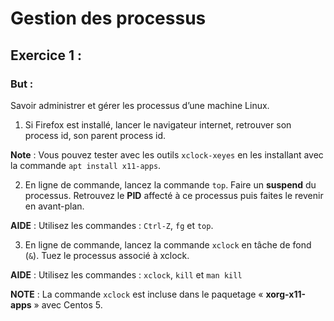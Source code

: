 # Gestion des processus

## Exercice 1 : 

### But : ### 
Savoir administrer et gérer les processus d’une machine Linux.

1. Si Firefox est installé, lancer le navigateur internet, retrouver son process id, son parent process id.

**Note** : Vous pouvez tester avec les outils ``xclock-xeyes`` en les installant avec la commande ``apt install x11-apps``.

2. En ligne de commande, lancez la commande ``top``.
Faire un **suspend** du processus.
Retrouvez le **PID** affecté à ce processus puis faites le revenir en avant-plan.

**AIDE** : Utilisez les commandes : ``Ctrl-Z``, ``fg`` et ``top``.

3. En ligne de commande, lancez la commande ``xclock`` en tâche de fond (``&``).
Tuez le processus associé à xclock.

**AIDE** : Utilisez les commandes : ``xclock``, ``kill`` et ``man kill``

**NOTE** : La commande ``xclock`` est incluse dans le paquetage « **xorg-x11-apps** » avec Centos 5.


